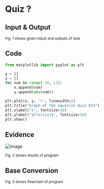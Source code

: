 # Quiz ?

## Input & Output

<sub>Fig. 1 shows given intput and outputs of task
## Code

```py
from matplotlib import pyplot as plt

y = []
x = []
for num in range(-10, 11):
    x.append(num)
    y.append(abs(num))

plt.plot(x, y, 'r', linewidth=2)
plt.title("Graph of the equation Quiz 023")
plt.xlabel("x", fontsize=18)
plt.ylabel("$f(x)=|x|$", fontsize=18)
plt.show()
```

## Evidence
![image](https://github.com/Amine-Itani/Unit-1/assets/123438294/50a16064-b8dd-44ca-84d2-00c4d0a9dcc3)

<sub>Fig. 2 shows results of program

## Base Conversion

<sub>Fig. 3 shows flowchart of program
